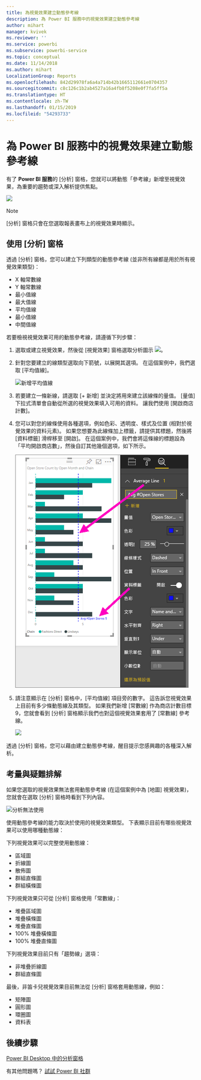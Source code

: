 ```yaml
---
title: 為視覺效果建立動態參考線
description: 為 Power BI 服務中的視覺效果建立動態參考線
author: mihart
manager: kvivek
ms.reviewer: ''
ms.service: powerbi
ms.subservice: powerbi-service
ms.topic: conceptual
ms.date: 11/14/2018
ms.author: mihart
LocalizationGroup: Reports
ms.openlocfilehash: 842d29978fa6a4a714b42b1665112661e0704357
ms.sourcegitcommit: c8c126c1b2ab4527a16a4fb8f5208e0f7fa5ff5a
ms.translationtype: HT
ms.contentlocale: zh-TW
ms.lasthandoff: 01/15/2019
ms.locfileid: "54293733"
---
```

# <a name="create-dynamic-reference-lines-for-visuals-in-the-power-bi-service"></a>為 Power BI 服務中的視覺效果建立動態參考線

有了 **Power BI 服務**的 [分析] 窗格，您就可以將動態「參考線」新增至視覺效果，為重要的趨勢或深入解析提供焦點。

![](media/service-analytics-pane/power-bi-analytics-pane.png)

> [!NOTE]
> [分析] 窗格只會在您選取報表畫布上的視覺效果時顯示。
> 
> 

## <a name="use-the-analytics-pane"></a>使用 [分析] 窗格
透過 [分析] 窗格，您可以建立下列類型的動態參考線 (並非所有線都是用於所有視覺效果類型)：

* X 軸常數線
* Y 軸常數線
* 最小值線
* 最大值線
* 平均值線
* 最小值線
* 中間值線


若要檢視視覺效果可用的動態參考線，請遵循下列步驟：

1. 選取或建立視覺效果，然後從 [視覺效果] 窗格選取分析圖示 ![](media/service-analytics-pane/power-bi-analytics-icon.png)。

2. 針對您要建立的線類型選取向下箭號，以展開其選項。 在這個案例中，我們選取 [平均值線]。
   
   ![新增平均值線](media/service-analytics-pane/power-bi-add.png)

3. 若要建立一條新線，請選取 [+ 新增] 並決定將用來建立該線條的量值。  [量值] 下拉式清單會自動從所選的視覺效果填入可用的資料。 讓我們使用 [開啟商店計數]。

5. 您可以對您的線條使用各種選項，例如色彩、透明度、樣式及位置 (相對於視覺效果的資料元素)。 如果您想要為此線條加上標籤，請提供其標題，然後將 [資料標籤] 滑桿移至 [開啟]。  在這個案例中，我們會將這條線的標題設為「平均開啟商店數」，然後自訂其他幾個選項，如下所示。
   
   ![自訂平均值線分析](media/service-analytics-pane/power-bi-average-line2.png)

1. 請注意顯示在 [分析] 窗格中，[平均值線] 項目旁的數字。 這告訴您視覺效果上目前有多少條動態線及其類型。 如果我們新增 [常數線] 作為商店計數目標 9，您就會看到 [分析] 窗格顯示我們也對這個視覺效果套用了 [常數線] 參考線。
   
   ![](media/service-analytics-pane/power-bi-reference-lines.png)
   

透過 [分析] 窗格，您可以藉由建立動態參考線，醒目提示您感興趣的各種深入解析。

## <a name="considerations-and-troubleshooting"></a>考量與疑難排解

如果您選取的視覺效果無法套用動態參考線 (在這個案例中為 [地圖] 視覺效果)，您就會在選取 [分析] 窗格時看到下列內容。
   
![分析無法使用](media/service-analytics-pane/power-bi-no-lines.png)

使用動態參考線的能力取決於使用的視覺效果類型。 下表顯示目前有哪些視覺效果可以使用哪種動態線：

下列視覺效果可以完整使用動態線：

* 區域圖
* 折線圖
* 散佈圖
* 群組直條圖
* 群組橫條圖

下列視覺效果只可從 [分析] 窗格使用「常數線」：

* 堆疊區域圖
* 堆疊橫條圖
* 堆疊直條圖
* 100% 堆疊橫條圖
* 100% 堆疊直條圖

下列視覺效果目前只有「趨勢線」選項：

* 非堆疊折線圖
* 群組直條圖

最後，非笛卡兒視覺效果目前無法從 [分析] 窗格套用動態線，例如：

* 矩陣圖
* 圓形圖
* 環圈圖
* 資料表

## <a name="next-steps"></a>後續步驟
[Power BI Desktop 中的分析窗格](desktop-analytics-pane.md)

有其他問題嗎？ [試試 Power BI 社群](http://community.powerbi.com/)

